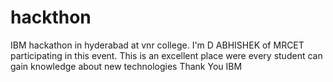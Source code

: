 # hackthon
IBM hackathon in hyderabad at vnr college.
I'm D ABHISHEK of MRCET participating in this event.
This is an excellent place were every student can gain knowledge about new technologies
Thank You IBM

